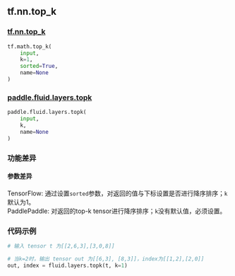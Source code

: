 ## tf.nn.top_k

### [tf.nn.top_k](https://www.tensorflow.org/versions/r1.13/api_docs/python/tf/nn/top_k)
``` python
tf.math.top_k(
    input,
    k=1,
    sorted=True,
    name=None
)
```

### [paddle.fluid.layers.topk](http://paddlepaddle.org/documentation/docs/zh/1.4/api_cn/layers_cn.html#topk)
``` python
paddle.fluid.layers.topk(
    input, 
    k, 
    name=None
)
```

### 功能差异
#### 参数差异
TensorFlow: 通过设置`sorted`参数，对返回的值与下标设置是否进行降序排序；`k`默认为1。  
PaddlePaddle: 对返回的top-k tensor进行降序排序；`k`没有默认值，必须设置。

### 代码示例
```python
# 输入 tensor t 为[[2,6,3],[3,0,8]]

# 当k=2时，输出 tensor out 为[[6,3], [8,3]]，index为[[1,2],[2,0]]
out, index = fluid.layers.topk(t, k=1)

```